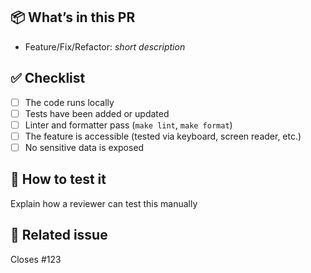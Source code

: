 ## 📦 What’s in this PR

- Feature/Fix/Refactor: _short description_

## ✅ Checklist

- [ ] The code runs locally
- [ ] Tests have been added or updated
- [ ] Linter and formatter pass (`make lint`, `make format`)
- [ ] The feature is accessible (tested via keyboard, screen reader, etc.)
- [ ] No sensitive data is exposed

## 🧪 How to test it

Explain how a reviewer can test this manually

## 📎 Related issue

Closes #123